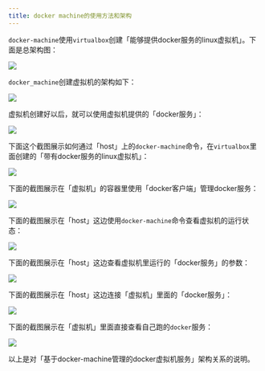 ```yaml
---
title: docker machine的使用方法和架构
---
```


`docker-machine`使用`virtualbox`创建「能够提供docker服务的linux虚拟机」。下面是总架构图：

![](https://raw.githubusercontent.com/liweinan/blogpic2020_ii/master/mar09/D2C1C2B3-B997-4A9B-A7A5-17831550E364.png)

`docker_machine`创建虚拟机的架构如下：

![](https://raw.githubusercontent.com/liweinan/blogpic2020_ii/master/mar09/069AF976-5100-4209-A101-BEA4D4B298B8.png)

虚拟机创建好以后，就可以使用虚拟机提供的「docker服务」：

![](https://raw.githubusercontent.com/liweinan/blogpic2020_ii/master/mar09/58698714-8E2F-4405-A1FA-7F0EB49DD696.png)

下面这个截图展示如何通过「host」上的`docker-machine`命令，在`virtualbox`里面创建的「带有docker服务的linux虚拟机」：

![](https://raw.githubusercontent.com/liweinan/blogpic2020_ii/master/mar09/33221583708442_.pic_hd.jpg)

下面的截图展示在「虚拟机」的容器里使用「docker客户端」管理docker服务：

![](https://raw.githubusercontent.com/liweinan/blogpic2020_ii/master/mar09/33251583708520_.pic_hd.jpg)

下面的截图展示在「host」这边使用`docker-machine`命令查看虚拟机的运行状态：

![](https://raw.githubusercontent.com/liweinan/blogpic2020_ii/master/mar09/439E6D95-18DC-4825-B09D-7DA365AB736A.png)

下面的截图展示在「host」这边查看虚拟机里运行的「docker服务」的参数：

![](https://raw.githubusercontent.com/liweinan/blogpic2020_ii/master/mar09/5F39702E-83EF-4E09-9711-E49736EF0459.png)

下面的截图展示在「host」这边连接「虚拟机」里面的「docker服务」：

![](https://raw.githubusercontent.com/liweinan/blogpic2020_ii/master/mar09/50E85892-76C6-4C54-B495-816152F8F92F.png)

下面的截图展示在「虚拟机」里面直接查看自己跑的`docker`服务：

![](https://raw.githubusercontent.com/liweinan/blogpic2020_ii/master/mar09/5814A396-E2BB-4ACC-8BCB-DF76D9223253.png)

以上是对「基于docker-machine管理的docker虚拟机服务」架构关系的说明。
